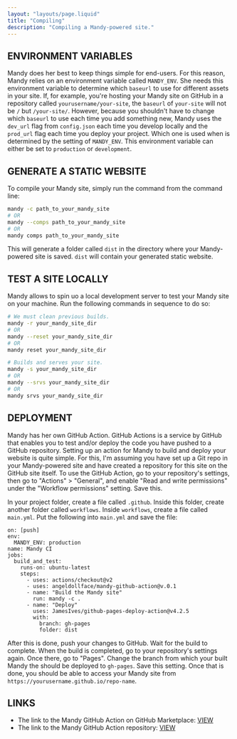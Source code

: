 ```yaml
---
layout: "layouts/page.liquid"
title: "Compiling"
description: "Compiling a Mandy-powered site."
---
```


## ENVIRONMENT VARIABLES

Mandy does her best to keep things simple for end-users. For this reason, Mandy relies on an environment variable called `MANDY_ENV`. She needs this environment variable to determine which `baseurl` to use for different assets in your site. If, for example, you're hosting your Mandy site on GitHub in a repository called `yourusername/your-site`, the `baseurl` of `your-site` will not be `/` but `/your-site/`. However, because you shouldn't have to change which `baseurl` to use each time you add something new, Mandy uses the `dev_url` flag from `config.json` each time you develop locally and the `prod_url` flag each time you deploy your project. Which one is used when is determined by the setting of `MANDY_ENV`. This environment variable can either be set to `production` or `development`.

## GENERATE A STATIC WEBSITE

To compile your Mandy site, simply run the command from the command line:

```bash
mandy -c path_to_your_mandy_site
# OR
mandy --comps path_to_your_mandy_site
# OR
mandy comps path_to_your_mandy_site
```

This will generate a folder called `dist` in the directory where your Mandy-powered site is saved. `dist` will contain your generated static website.

## TEST A SITE LOCALLY

Mandy allows to spin uo a local development server to test your Mandy site on your machine. Run the following commands in sequence to do so:

```bash
# We must clean previous builds.
mandy -r your_mandy_site_dir
# OR
mandy --reset your_mandy_site_dir
# OR 
mandy reset your_mandy_site_dir

# Builds and serves your site.
mandy -s your_mandy_site_dir
# OR
mandy --srvs your_mandy_site_dir
# OR
mandy srvs your_mandy_site_dir
```

## DEPLOYMENT

Mandy has her own GitHub Action. GitHub Actions is a service by GitHub that enables you to test and/or deploy the code you have pushed to a GitHub repository.
Setting up an action for Mandy to build and deploy your website is quite simple. For this, I'm assuming you have set up a Git repo in your Mandy-powered site and have created a repository for this site on the GitHub site itself. To use the GitHub Action, go to your repository's settings, then go to "Actions" > "General", and enable "Read and write permissions" under the "Workflow permissions" setting. Save this.

In your project folder, create a file called `.github`. Inside this folder, create another folder called `workflows`. Inside `workflows`, create a file called `main.yml`. Put the following into `main.yml` and save the file:

```YML
on: [push]
env:
  MANDY_ENV: production
name: Mandy CI
jobs:
  build_and_test:
    runs-on: ubuntu-latest
    steps:
      - uses: actions/checkout@v2
      - uses: angeldollface/mandy-github-action@v.0.1
      - name: "Build the Mandy site"
        run: mandy -c .
      - name: "Deploy"
        uses: JamesIves/github-pages-deploy-action@v4.2.5
        with:
          branch: gh-pages
          folder: dist
```

After this is done, push your changes to GitHub. Wait for the build to complete. When the build is completed, go to your repository's settings again. Once there, go to "Pages". Change the branch from which your built Mandy the should be deployed to `gh-pages`. Save this setting. Once that is done, you should be able to access your Mandy site from `https://yourusername.github.io/repo-name`.

## LINKS

- The link to the Mandy GitHub Action on GitHub Marketplace: [VIEW](https://github.com/marketplace/actions/mandy-site-build)
- The link to the Mandy GitHub Action repository: [VIEW](https://github.com/angeldollface/mandy-github-action)